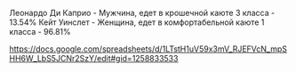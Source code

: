 Леонардо Ди Каприо - Мужчина, едет в крошечной каюте 3 класса - 13.54%
Кейт Уинслет - Женщина, едет в комфортабельной каюте 1 класса - 96.81%

https://docs.google.com/spreadsheets/d/1LTstH1uV59x3mV_RJEFVcN_mpSHH6W_LbS5JCNr2SzY/edit#gid=1258833533
